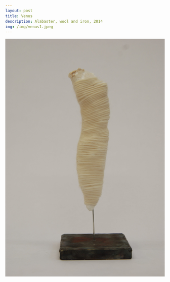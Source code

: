 ```yaml
---
layout: post
title: Venus
description: Alabaster, wool and iron, 2014
img: /img/venus1.jpeg
---
```



<div class="img_row">
  <img class="col three" src="/img/venus1.jpeg"/>
</div>
<div class="col three caption">
</div>
